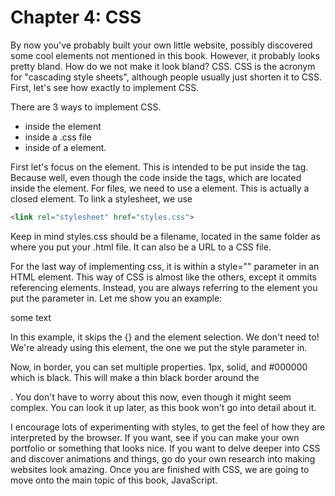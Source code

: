 # Chapter 4: CSS
By now you've probably built your own little website, possibly discovered some cool elements not mentioned in this book. However, it probably looks pretty bland. How do we not make it look bland? CSS. CSS is the acronym for "cascading style sheets", although people usually just shorten it to CSS. First, let's see how exactly to implement CSS.

There are 3 ways to implement CSS.
- inside the element
- inside a .css file
- inside of a <style></style> element.

First let's focus on the <style></style> element. This is intended to be put inside the <head> tag. Because well, even though the code inside the <style> tag is displayed, the element itself isn't actually displayed.

Now, to write CSS, we have to understand how elements are referenced.

To reference an element with the id of welcome-header, or the equivalent, you just add a # in front. So #welcome-header. It's the same thing with classes, only you add a period. For example, .blue-text.
In addition to id's and classes, you can also style every element, by it's tag name. For example the body element, would just be body in CSS. You can also specify a tag name, followed by its class or id. For example, div.menu would reference all <div> elements with a class of 'menu', and you can also specify div#menu to access divs with the id of 'menu' in the same way.

Now, the structure of CSS inside a file or <style> element is like follows:
```
[element or group of elements] {
    [attribute]:[value];
    [attribute]:[value];
}
```
Now you can continue to keep adding values to these attributes like so. An attribute is just the name of the characteristic of an object, such as color, sizing, font, shadow and etc.
As for the [element or group of elements], refer back to how to reference elements.

Here's an example for css:
```css
body {
    color: 'white';
    background-color: "#000000";
}

#welcome-header {
    margin-left:200px;
    font-size:30px;
}
```
So we can see there is a style rule for the body element, and we can see the background color is black. The background color will be the most noticable, and the color is simply the text color of all text inside the body, if it does not have a rule overriding this.
Color must be enclosed in double quotes or single quotes. There are a few ways to define color. One is by text. CSS has some pre-defined colors that are available for usage, such as 'black', 'blue', 'cyan', etc. You can look up the full list.

The most common way is to use hex colors. Hex colors must always start with #. A hex color uses hexadecimal, which is also called base 16. Hexadecimal colors go from 000000-ffffff, where instead of 1-9 it goes through 1-f. There are 3 pairs of hexadecimal digits, used to indicate red, green. and bue.

For example,
```
RR GG BB
ff 00 00
```
#ff0000 is the color red.

In some cases, there are 4 pairs of hexadecimal digits, the fourth pair being used to indicate tranquility.

Now, let's look at the #welcome-header element. it has a margin-left of '200px'. px is pixels. There are different measurement units you can use, each for different purposes.

There are two different types of units, absolute and relative.
Absolute units are fixed and will not move if your screen size is different, or window resized. Each are different lengths.
Relative units on the other hand, specify a length related to another element or property. Each of them do different things, I won't list them here but you can look them up.

Absolute units
- cm
- mm
- in
- px
- pt
- pc

Relative units
- em
- ex
- ch
- rem
- vw
- vh
- vmin
- vmax
- %

As for the font size, it is also measured in these units. The default font size is 16px, but if you change it, it will make the text bigger. For most elements, the style will be that of the parent element, unless overridden.

Now to implement the CSS we learned, we have the 3 ways mentioned earlier. 
To add styles via a <style> element is simple. We just put all of the CSS code inside the <style></style> tags, which are located inside the <head> element.
For files, we need to use a <link> element. This is actually a closed element. To link a stylesheet, we use
```html
<link rel="stylesheet" href="styles.css">
```
Keep in mind styles.css should be a filename, located in the same folder as where you put your .html file. It can also be a URL to a CSS file.

For the last way of implementing css, it is within a style="" parameter in an HTML element. This way of CSS is almost like the others, except it ommits referencing elements. Instead, you are always referring to the element you put the parameter in. Let me show you an example:

<p style="color:'magenta; border: 1px solid #000000;'">some text</p>

In this example, it skips the {} and the element selection. We don't need to! We're already using this element, the one we put the style parameter in.

Now, in border, you can set multiple properties. 1px, solid, and #000000 which is black. This will make a thin black border around the <p>. You don't have to worry about this now, even though it might seem complex. You can look it up later, as this book won't go into detail about it.

I encourage lots of experimenting with styles, to get the feel of how they are interpreted by the browser. If you want, see if you can make your own portfolio or something that looks nice. If you want to delve deeper into CSS and discover animations and things, go do your own research into making websites look amazing. Once you are finished with CSS, we are going to move onto the main topic of this book, JavaScript.

